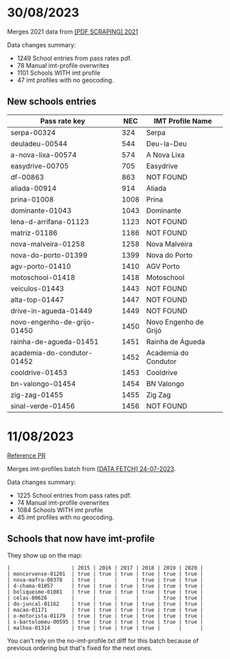 # 30/08/2023

Merges 2021 data from [[PDF SCRAPING] 2021](https://github.com/codecadre/imt-pass-rates/pull/2)

Data changes summary:

- 1249 School entries from pass rates pdf.
- 78 Manual imt-profile overwrites
- 1101 Schools WITH imt profile
- 47 imt profiles with no geocoding.



## New schools entries

| Pass rate key               | NEC  | IMT Profile Name      |
|-----------------------------|------|-----------------------|
| serpa-00324                 | 324  | Serpa                 |
| deuladeu-00544              | 544  | Deu-la-Deu            |
| a-nova-lixa-00574           | 574  | A Nova Lixa           |
| easydrive-00705             | 705  | Easydrive             |
| df-00863                    | 863  | NOT FOUND             |
| aliada-00914                | 914  | Aliada                |
| prina-01008                 | 1008 | Prina                 |
| dominante-01043             | 1043 | Dominante             |
| lena-d-arrifana-01123       | 1123 | NOT FOUND             |
| matriz-01186                | 1186 | NOT FOUND             |
| nova-malveira-01258         | 1258 | Nova Malveira         |
| nova-do-porto-01399         | 1399 | Nova do Porto         |
| agv-porto-01410             | 1410 | AGV Porto             |
| motoschool-01418            | 1418 | Motoschool            |
| veiculos-01443              | 1443 | NOT FOUND             |
| alta-top-01447              | 1447 | NOT FOUND             |
| drive-in-agueda-01449       | 1449 | NOT FOUND             |
| novo-engenho-de-grijo-01450 | 1450 | Novo Engenho de Grijó |
| rainha-de-agueda-01451      | 1451 | Rainha de Águeda      |
| academia-do-condutor-01452  | 1452 | Academia do Condutor  |
| cooldrive-01453             | 1453 | Cooldrive             |
| bn-valongo-01454            | 1454 | BN Valongo            |
| zig-zag-01455               | 1455 | Zig Zag               |
| sinal-verde-01456           | 1456 | NOT FOUND             |

# 11/08/2023

[Reference PR](https://github.com/codecadre/melhordazona-web/pull/10)

Merges imt-profiles batch from [[DATA FETCH] 24-07-2023]( https://github.com/codecadre/imt-school-addresses/pull/2).

Data changes summary:

- 1225 School entries from pass rates pdf.
- 74 Manual imt-profile overwrites
- 1084 Schools WITH imt profile
- 45 imt profiles with no geocoding.

## Schools that now have imt-profile

They show up on the map:

```
|                    | 2015 | 2016 | 2017 | 2018 | 2019 | 2020 |
| moncorvense-01201  | true | true | true | true | true | true |
| nova-mafra-00378   | true |      |      | true | true | true |
| d-chama-01057      | true | true | true | true | true | true |
| boliqueime-01081   | true | true | true | true | true | true |
| celas-00626        |      |      |      |      | true | true |
| do-juncal-01162    | true | true | true | true | true | true |
| macao-01171        | true | true | true | true | true | true |
| o-motorista-01179  | true | true | true | true | true | true |
| s-bartolomeu-00595 | true | true | true | true | true | true |
| malhoa-01314       | true | true | true | true |      |      |
```

You can't rely on the no-imt-profile.txt diff for this batch because of previous ordering but that's fixed for the next ones.
